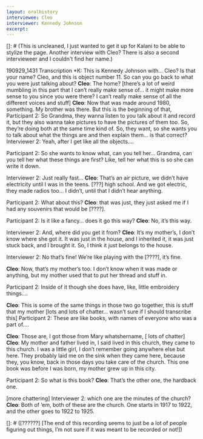 ```yaml
---
layout: oralhistory
interviewee: Cleo
interviewer: Kennedy Johnson
excerpt:
---
```


[]: # (This is uncleaned, I just wanted to get it up for Kalani to be able to stylize the page. Another interview with Cleo? There is also a second intervieweer and I couldn't find her name.)

190929_1431 Transcription
*K: This is Kennedy Johnson with… Cleo? Is that your name? Cleo, and this is object
number 11.
 So can you go back to what you were just talking about?
**Cleo**: The home?
[there’s a lot of weird mumbling in this part that I can’t really make sense of… it might
make more sense to you since you were there? I can’t really make sense of all the different
voices and stuff]
**Cleo**: Now that was made around 1980, something.
 My brother was there.
 But this is the
beginning of that,
Participant 2: So Grandma, they wanna listen to you talk about it and record it, but they also
wanna take pictures to have the pictures of them too.
 So, they’re doing both at the same time
kind of.
 So, they want, so she wants you to talk about what the things are and then explain
them… is that correct?
Interviewer 2: Yeah, after I get like all the objects….

Participant 2: So she wants to know what, can you tell her… Grandma, can you tell her what
these things are first? Like, tell her what this is so she can write it down.

Interviewer 2: Just really fast…
**Cleo**: That’s an air picture, we didn’t have electricity until I was in the teens.
 [???] high
school.
 And we got electric, they made radios too… I didn’t, until that I didn’t hear anything.

Participant 2: What about this?
**Cleo**: that was just, they just asked me if I had any souvenirs that would be [????].

Participant 2: Is it like a fancy… does it go this way?
**Cleo**: No, it’s this way.

Interviewer 2: And, where did you get it from?
**Cleo**: It’s my mother’s, I don’t know where she got it.
 It was just in the house, and I
inherited it, it was just stuck back, and I brought it.
 So, I think it just belongs to the house.

Interviewer 2: No that’s fine! We’re like playing with the [????], it’s fine.

**Cleo**: Now, that’s my mother’s too.
 I don’t know when it was made or anything, but my
mother used that to put her thread and stuff in.

Participant 2: Inside of it though she does have, like, little embroidery things….

**Cleo**: This is some of the same things in those two go together, this is stuff that my mother
[lots and lots of chatter… wasn’t sure if I should transcribe this]
Participant 2: These are like books, with names of everyone who was a part of….

**Cleo**: Those are, I got those from Mary whatshername,
[ lots of chatter]
**Cleo**: My mother and father lived in, I said lived in this church, they came to this church.
 I
was a little girl, I don’t remember going anywhere else but here.
 They probably laid me on the
sink when they came here, because they, you know, back in those days you take care of the
church.
 This one book was before I was born, my mother grew up in this city.

Participant 2: So what is this book?
**Cleo**: That’s the other one, the hardback one.

[more chattering]
Interviewer 2: which one are the minutes of the church?
**Cleo**: Both of ‘em, both of these are the church.
 One starts in 1917 to 1922, and the other
goes to 1922 to 1925.

[]: # ([??????]
[The end of this recording seems to just be a lot of people figuring out things, I’m not sure if it
was meant to be recorded or not!])
